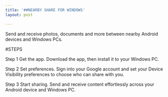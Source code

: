 ```yaml
---
title: '##NEARBY SHARE FOR WINDOWS'
layout: post

---
```

Send and receive photos, documents and more between nearby Android devices and Windows PCs.

#STEPS

Step 1
Get the app.
Download the app, then install it to your Windows PC.


Step 2
Set preferences.
Sign into your Google account and set your Device Visibility preferences to choose who can share with you.


Step 3
Start sharing.
Send and receive content effortlessly across your Android device and Windows PC.
